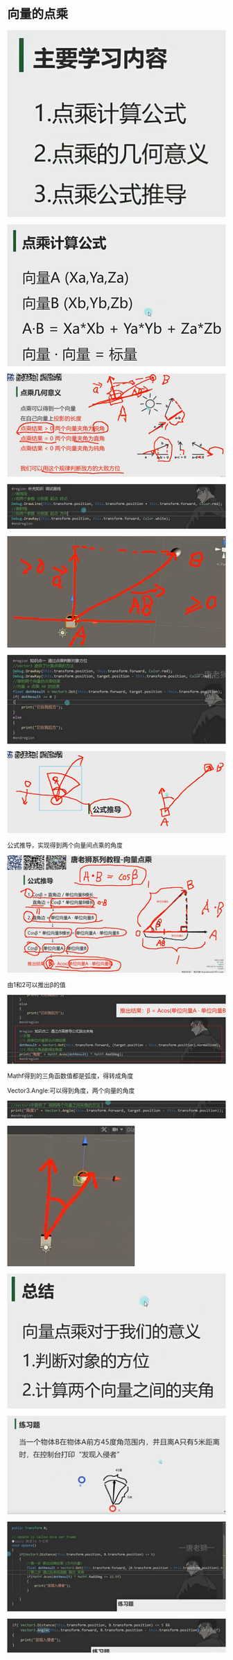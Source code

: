 # 向量的点乘

![848a38dee774f1d474ca0afded01e88e.png](image/848a38dee774f1d474ca0afded01e88e.png)

![9771a257dc41db43b7d620144276144b.png](image/9771a257dc41db43b7d620144276144b.png)

![26eb3063f594faf76e301a0bd93fe316.png](image/26eb3063f594faf76e301a0bd93fe316.png)

![6c675dc4394db487712b7acbfdd470c0.png](image/6c675dc4394db487712b7acbfdd470c0.png)

![935051ca65de659a445c19365e98ab1b.png](image/935051ca65de659a445c19365e98ab1b.png)

![ee60d85a720d676b0701b767be5e808f.png](image/ee60d85a720d676b0701b767be5e808f.png)

![709a1f95fd307bb6d1c8b6a4ec2cf3c9.png](image/709a1f95fd307bb6d1c8b6a4ec2cf3c9.png)

公式推导，实现得到两个向量间点乘的角度

![2703f991c0be87ad3bd21d5e4b67b813.png](image/2703f991c0be87ad3bd21d5e4b67b813.png)

由1和2可以推出β的值

![169410ba3d54440c0aca6f53f3826abb.png](image/169410ba3d54440c0aca6f53f3826abb.png)

Mathf得到的三角函数值都是弧度，得转成角度

Vector3.Angle:可以得到角度，两个向量的角度

![698c6be8d2e4a88c14b1242ba97c3afd.png](image/698c6be8d2e4a88c14b1242ba97c3afd.png)

![5b35ced151dcdad11ff762886c8ba0dd.png](image/5b35ced151dcdad11ff762886c8ba0dd.png)

![d8538a89cdde1bc922d5af9a5cd6a631.png](image/d8538a89cdde1bc922d5af9a5cd6a631.png)

![20edc55d01588f6d17fe2474ce38dc08.png](image/20edc55d01588f6d17fe2474ce38dc08.png)

![83243da1372190e8ecc4a5c993d71099.png](image/83243da1372190e8ecc4a5c993d71099.png)

**![4c9b729c2490d662adc16c312d9f9181.png](image/4c9b729c2490d662adc16c312d9f9181.png)**
